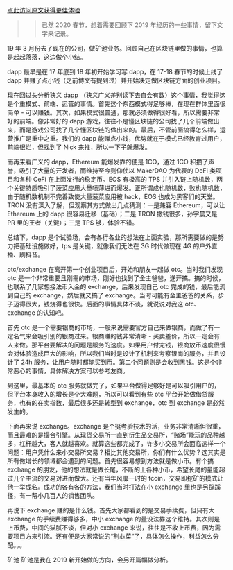 [点此访问原文获得更佳体验](https://haihongblog.com/archives/1225.html)

>> 已然 2020 春节，想着需要回顾下 2019 年经历的一些事情，留下文字来记录。

19 年 3 月份去了现在的公司，做矿池业务。回顾自己在区块链里做的事情，也算是起起落落，这边做个小结。

dapp
最早是在 17 年底到 18 年初开始学习写 dapp，在 17-18 春节的时候上线了 dapp 并赚了点小钱（之前博文有提到过）并开始决定做区块链方面的创业项目。

现在回过头分析狭义 dapp （狭义广义差别读下去自会有数）这个事情，我觉得这是个重模式、前端、运营的事情。首先这个东西模式得足够棒，在现在群体里面很简单 - 可以赚钱。其次，如果模式很普通，那就必须做得很好看，所以需要非常好的前端。像非常好的 dapp 游戏，往往不是懂区块链的公司找了几个前端做出来，而是游戏公司找了几个懂区块链的做出来的。最后，不管前面搞得怎么样，运营推广是重中之重。我们的 dapp 能赚点小钱，优势就在于模式已经教育过用户，前端很烂，但找到了 Nick 来推，所以一下子就爆发。

而再来看广义的 dapp，Ethereum 能爆发靠的便是 1CO，通过 1CO 积攒了声誉，吸引了大量的开发者，而维持至今则仰仗以 MakerDAO 为代表的 DeFi 类项目和各种 CeFi 在上面发行的稳定币。EOS 有极高的 TPS 并引入链上随机数，两个关键特质吸引了菠菜应用大量喷薄进而爆发。正所谓成也随机数，败也随机数，由于随机数机制不完善致使大量菠菜应用被 hack，EOS 也成为黑客们的天堂。TRON 没有深入了解，但观察其方式做出几点猜测：一是兼容 Ethereum，可以让 Ethereum 上的 dapp 很容易迁移（基础）；二是 TRON 撒钱很多，孙宇晨又是 PR 里的王者（关键）；三是 TPS 够，体验不错。

总结下，dapp 是个试验场，会有各行各业的想法在上面实验，那所需要做的是努力把基础设施做好，tps 是关键，就像我们无法在 3G 时代做现在 4G 的户外直播、刷抖音。

otc/exchange
在离开第一个创业项目后，开始和朋友一起做 otc。当时我们发现 otc 是一个非常重要且刚需的市场，刚好也找到了金主爸爸，遂开搞。搞的时候，也联系了几家想接法币入金的 exchange，后来发现自己 otc 完成的钱，最后能流到自己的 exchange，然后就又搞了 exchange。当时可能有金主爸爸的关系，步子迈得很大，钱烧得也很快。后面的事情具体不谈，就说说对我这 otc、exchange 的认知吧。

首先 otc 是一个需要银商的市场，一般来说需要官方自己来做银商，而做了有一定名气来会吸引别的银商过来。银商赚的钱非常清晰 - 买卖差价，所以一定会有人来做。那平台要解决的问题是服务的速度。如果用户付完钱，银商放币速度很慢会对体验造成巨大的影响，所以我们当时是设计了机制来考察银商的服务，并且设计了 24h 服务，让用户随时都能买到币。第二个问题则是会收到黑钱。这是个非常恶心的事情，具体解决方案可以参考友商。

到这里，最基本的 otc 服务就做完了，如果平台做得足够好是可以吸引用户的，但平台本身收入的增长是个大难题，所以可以看到有些 otc 平台开始做借贷服务，也有的在卖指数，最后很多还是转型到 exchange，otc 到 exchange 是必然发生的。

下面再来说 exchange。exchange 是个挺考验技术的活，业务非常清晰但很重，而且最难的是撮合引擎。从现货交易所一直到衍生品交易所，“赌场”能玩的品种越多，杠杆越大，客人就越喜欢。就算这些都完成了，许多小交易所会面临这样一个问题：用户凭什么来小交易所交易？相比其他交易所，你们有什么优势？这其实是所有做增长的领域都会遇到的问题。首先很容易想到方法就是做小币。有个搞 exchange 的朋友，他的想法就是做长尾，不断的上各种小币，希望长尾的量能超过几个主流的交易对进而做大。还有当年风靡一时的 fcoin，交易即挖矿的模式让他一举成名。成功的各有各的方法，我们当时打法在小 exchange 里也是另辟蹊径，有一帮小几百人的销售团队。

再说下 exchange 赚的是什么钱。首先大家都看到的是交易手续费，但只有大 exchange 的手续费赚得够多，中小 exchange 的量没法靠这个维持。其次则是上币费，中间的猫腻不谈，但对小 exchange 来说，往往是不收上币费，因为需要项目方来引流。还有便是大家常说的“割韭菜”了，具体怎么操作，利益怎么分配。。。

矿池
矿池是我在 2019 新开始做的方向，会另开篇幅做分析。
